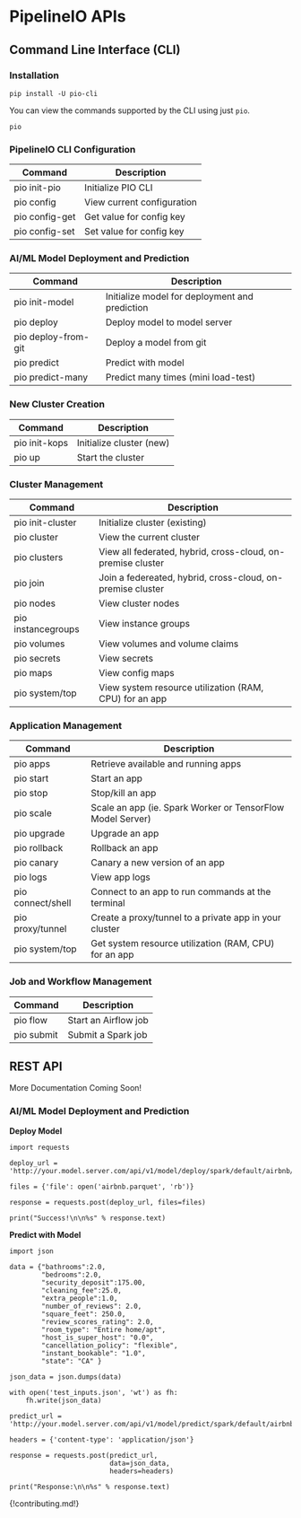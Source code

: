 # PipelineIO APIs
## Command Line Interface (CLI)
### Installation
```
pip install -U pio-cli
```

You can view the commands supported by the CLI using just `pio`.
```
pio
```

### PipelineIO CLI Configuration
| Command              | Description                                               |
| -------------------- | --------------------------------------------------------- |
| pio init-pio         | Initialize PIO CLI                                        |
| pio config           | View current configuration                                |
| pio config-get       | Get value for config key                                  |
| pio config-set       | Set value for config key                                  |

### AI/ML Model Deployment and Prediction
| Command              | Description                                               |
| -------------------- | --------------------------------------------------------- |
| pio init-model       | Initialize model for deployment and prediction            |
| pio deploy           | Deploy model to model server                              |
| pio deploy-from-git  | Deploy a model from git                                   |
| pio predict          | Predict with model                                        |
| pio predict-many     | Predict many times (mini load-test)                       |

### New Cluster Creation
| Command            | Description                                                 |
| ------------------ | ----------------------------------------------------------- |
| pio init-kops      | Initialize cluster (new)                                    |
| pio up             | Start the cluster                                           |

### Cluster Management
| Command            | Description                                                 |
| ------------------ | ----------------------------------------------------------- |
| pio init-cluster   | Initialize cluster (existing)                               |
| pio cluster        | View the current cluster                                    |
| pio clusters       | View all federated, hybrid, cross-cloud, on-premise cluster |
| pio join           | Join a federeated, hybrid, cross-cloud, on-premise cluster  |
| pio nodes          | View cluster nodes                                          |
| pio instancegroups | View instance groups                                        |
| pio volumes        | View volumes and volume claims                              |
| pio secrets        | View secrets                                                |
| pio maps           | View config maps                                            |
| pio system/top     | View system resource utilization (RAM, CPU) for an app      |

### Application Management
| Command            | Description                                                 |
| ------------------ | ----------------------------------------------------------- |
| pio apps           | Retrieve available and running apps                         |
| pio start          | Start an app                                                |
| pio stop           | Stop/kill an app                                            |
| pio scale          | Scale an app (ie. Spark Worker or TensorFlow Model Server)  |
| pio upgrade        | Upgrade an app                                              |
| pio rollback       | Rollback an app                                             |
| pio canary         | Canary a new version of an app                              |
| pio logs           | View app logs                                               |
| pio connect/shell  | Connect to an app to run commands at the terminal           |
| pio proxy/tunnel   | Create a proxy/tunnel to a private app in your cluster      |
| pio system/top     | Get system resource utilization (RAM, CPU) for an app       |

### Job and Workflow Management
| Command            | Description                                                 |
| ------------------ | ----------------------------------------------------------- |
| pio flow           | Start an Airflow job                                        |
| pio submit         | Submit a Spark job                                          |

## REST API
More Documentation Coming Soon!

### AI/ML Model Deployment and Prediction
**Deploy Model**
```
import requests

deploy_url = 'http://your.model.server.com/api/v1/model/deploy/spark/default/airbnb/v0'

files = {'file': open('airbnb.parquet', 'rb')}

response = requests.post(deploy_url, files=files)

print("Success!\n\n%s" % response.text)
```

**Predict with Model**
```
import json

data = {"bathrooms":2.0, 
        "bedrooms":2.0, 
        "security_deposit":175.00, 
        "cleaning_fee":25.0, 
        "extra_people":1.0, 
        "number_of_reviews": 2.0, 
        "square_feet": 250.0, 
        "review_scores_rating": 2.0, 
        "room_type": "Entire home/apt", 
        "host_is_super_host": "0.0", 
        "cancellation_policy": "flexible", 
        "instant_bookable": "1.0", 
        "state": "CA" }

json_data = json.dumps(data)

with open('test_inputs.json', 'wt') as fh:
    fh.write(json_data)
```
```
predict_url = 'http://your.model.server.com/api/v1/model/predict/spark/default/airbnb/v0'

headers = {'content-type': 'application/json'}

response = requests.post(predict_url, 
                         data=json_data, 
                         headers=headers)

print("Response:\n\n%s" % response.text)
```

{!contributing.md!}

